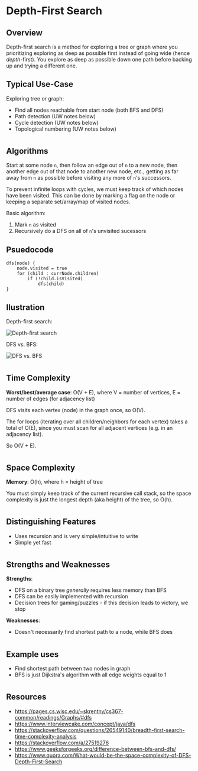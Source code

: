# Depth-First Search
## Overview

Depth-first search is a method for exploring a tree or graph where you prioritizing exploring as deep as possible first instead of going wide (hence _depth_-first). You explore as deep as possible down one path before backing up and trying a different one.

## Typical Use-Case

Exploring tree or graph:
- Find all nodes reachable from start node (both BFS and DFS)
- Path detection (UW notes below)
- Cycle detection (UW notes below)
- Topological numbering (UW notes below)

#
## Algorithms

Start at some node `n`, then follow an edge out of `n` to a new node, then another edge out of that node to another new node, etc., getting as far away from `n` as possible before visiting any more of `n`'s successors.

To prevent infinite loops with cycles, we must keep track of which nodes have been visited. This can be done by marking a flag on the node or keeping a separate set/array/map of visited nodes.

Basic algorithm:
1. Mark `n` as visited
2. Recursively do a DFS on all of `n`'s unvisited sucessors

## Psuedocode

```
dfs(node) {
    node.visited = true
    for (child : currNode.children)
        if (!child.isVisited)
            dfs(child)
}
```

## Ilustration

Depth-first search:

![Depth-first search](https://upload.wikimedia.org/wikipedia/commons/7/7f/Depth-First-Search.gif)

DFS vs. BFS:

![DFS vs. BFS](https://miro.medium.com/max/1280/1*GT9oSo0agIeIj6nTg3jFEA.gif)

#
## Time Complexity
**Worst/best/average case**: O(V + E), where V = number of vertices, E = number of edges (for adjacency list)

DFS visits each vertex (node) in the graph once, so O(V).

The for loops (iterating over all children/neighbors for each vertex) takes a total of O(E), since you must scan for all adjacent vertices (e.g. in an adjacency list).

So O(V + E).

#
## Space Complexity
**Memory**: O(h), where h = height of tree

You must simply keep track of the current recursive call stack, so the space complexity is just the longest depth (aka height) of the tree, so O(h).

#
## Distinguishing Features
- Uses recursion and is very simple/intuitive to write
- Simple yet fast

#
## Strengths and Weaknesses

**Strengths**:
- DFS on a binary tree _generally_ requires less memory than BFS
- DFS can be easily implemented with recursion 
- Decision trees for gaming/puzzles - if this decision leads to victory, we stop

**Weaknesses**:
- Doesn't necessarily find shortest path to a node, while BFS does

#
## Example uses
- Find shortest path between two nodes in graph
- BFS is just Dijkstra's algorithm with all edge weights equal to 1 

#
## Resources
- https://pages.cs.wisc.edu/~skrentny/cs367-common/readings/Graphs/#dfs
- https://www.interviewcake.com/concept/java/dfs
- https://stackoverflow.com/questions/26549140/breadth-first-search-time-complexity-analysis
- https://stackoverflow.com/a/27519276
- https://www.geeksforgeeks.org/difference-between-bfs-and-dfs/
- https://www.quora.com/What-would-be-the-space-complexity-of-DFS-Depth-First-Search

#